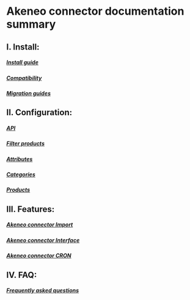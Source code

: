 # Akeneo connector documentation summary

I. Install:
------------------
##### [Install guide](install/install.md)
##### [Compatibility](install/compatibility.md)
##### [Migration guides](install/migration_guides.md)

II. Configuration:
------------------
##### [API](configuration/api.md)
##### [Filter products](configuration/filter_products.md)
##### [Attributes](configuration/attributes.md)
##### [Categories](configuration/categories.md)
##### [Products](configuration/products.md)

III. Features:
------------------
##### [Akeneo connector Import](features/import.md)
##### [Akeneo connector Interface](features/interface.md)
##### [Akeneo connector CRON](features/cron.md)

IV. FAQ:
------------------
##### [Frequently asked questions](faq/faq.md)
